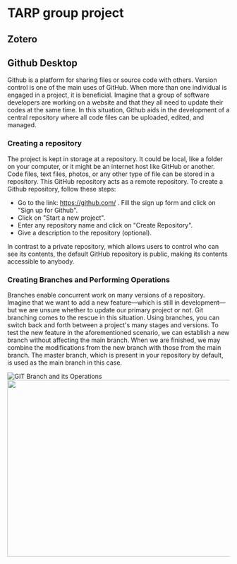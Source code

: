 # TARP group project

## Zotero

## Github Desktop

Github is a platform for sharing files or source code with others. Version control is one of the main uses of GitHub. When more than one individual is engaged in a project, it is beneficial. Imagine that a group of software developers are working on a website and that they all need to update their codes at the same time. In this situation, Github aids in the development of a central repository where all code files can be uploaded, edited, and managed.

### Creating a repository

The project is kept in storage at a repository. It could be local, like a folder on your computer, or it might be an internet host like GitHub or another. Code files, text files, photos, or any other type of file can be stored in a repository. This GitHub repository acts as a remote repository. To create a Github repository, follow these steps: 

* Go to the link: https://github.com/ . Fill the sign up form and click on "Sign up for Github".
* Click on "Start a new project".
* Enter any repository name and click on "Create Repository". 
* Give a description to the repository (optional).

In contrast to a private repository, which allows users to control who can see its contents, the default GitHub repository is public, making its contents accessible to anybody.

### Creating Branches and Performing Operations

Branches enable concurrent work on many versions of a repository. Imagine that we want to add a new feature—which is still in development—but we are unsure whether to update our primary project or not. Git branching comes to the rescue in this situation. Using branches, you can switch back and forth between a project's many stages and versions. To test the new feature in the aforementioned scenario, we can establish a new branch without affecting the main branch. When we are finished, we may combine the modifications from the new branch with those from the main branch. The master branch, which is present in your repository by default, is used as the main branch in this case.

![GIT Branch and its Operations](https://i0.wp.com/digitalvarys.com/wp-content/uploads/2019/06/GIT-Branchand-its-Operations.png?fit=1024%2C563&ssl=1)<img src="https://i0.wp.com/digitalvarys.com/wp-content/uploads/2019/06/GIT-Branchand-its-Operations.png?fit=1024%2C563&ssl=1" width="600" height="400">

## 
